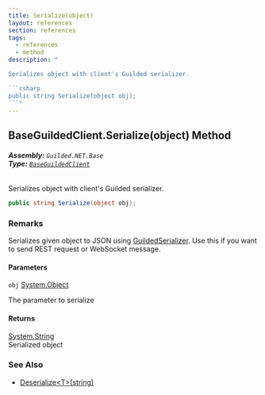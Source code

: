 ```yaml
---
title: Serialize(object)
layout: references
section: references
tags:
  - references
  - method
description: "

Serializes object with client's Guilded serializer.

```csharp
public string Serialize(object obj);
```"
---
```


## BaseGuildedClient.Serialize(object) Method
###### **Assembly:** `Guilded.NET.Base`<br/>**Type:** [`BaseGuildedClient`](BaseGuildedClient 'Guilded.NET.Base.BaseGuildedClient')

Serializes object with client's Guilded serializer.

```csharp
public string Serialize(object obj);
```

### Remarks
  
Serializes given object to JSON using [GuildedSerializer](BaseGuildedClient.GuildedSerializer 'Guilded.NET.Base.BaseGuildedClient.GuildedSerializer'). Use this if you want to send REST request or WebSocket message.
#### Parameters

<a name='Guilded.NET.Base.BaseGuildedClient.Serialize(object).obj'></a>

`obj` [System.Object](https://docs.microsoft.com/en-us/dotnet/api/System.Object 'System.Object')

The parameter to serialize

#### Returns
[System.String](https://docs.microsoft.com/en-us/dotnet/api/System.String 'System.String')  
Serialized object

### See Also
- [Deserialize&lt;T&gt;(string)](BaseGuildedClient.Deserialize_T_(string) 'Guilded.NET.Base.BaseGuildedClient.Deserialize<T>(string)')